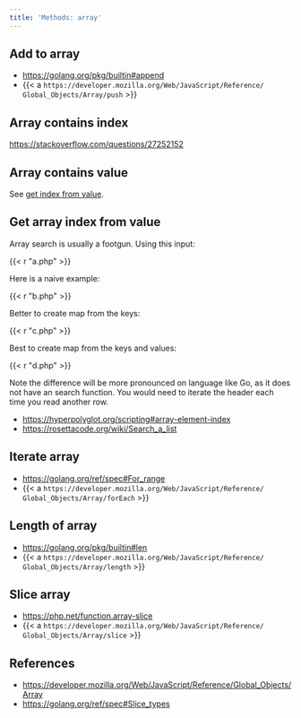 ```yaml
---
title: 'Methods: array'
---
```


## Add to array

- <https://golang.org/pkg/builtin#append>
- {{< a `https://developer.mozilla.org/Web/JavaScript/Reference/
   Global_Objects/Array/push` >}}

## Array contains index

<https://stackoverflow.com/questions/27252152>

## Array contains value

See [get index from value](#get-index-from-value).

## Get array index from value

Array search is usually a footgun. Using this input:

{{< r "a.php" >}}

Here is a naive example:

{{< r "b.php" >}}

Better to create map from the keys:

{{< r "c.php" >}}

Best to create map from the keys and values:

{{< r "d.php" >}}

Note the difference will be more pronounced on language like Go, as it does
not have an search function. You would need to iterate the header each time
you read another row.

- <https://hyperpolyglot.org/scripting#array-element-index>
- <https://rosettacode.org/wiki/Search_a_list>

## Iterate array

- <https://golang.org/ref/spec#For_range>
- {{< a `https://developer.mozilla.org/Web/JavaScript/Reference/
   Global_Objects/Array/forEach` >}}

## Length of array

- <https://golang.org/pkg/builtin#len>
- {{< a `https://developer.mozilla.org/Web/JavaScript/Reference/
   Global_Objects/Array/length` >}}

## Slice array

- <https://php.net/function.array-slice>
- {{< a `https://developer.mozilla.org/Web/JavaScript/Reference/
   Global_Objects/Array/slice` >}}

## References

- <https://developer.mozilla.org/Web/JavaScript/Reference/Global_Objects/Array>
- <https://golang.org/ref/spec#Slice_types>
